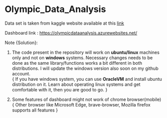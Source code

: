 # Olympic_Data_Analysis 

Data set is taken from kaggle website available at this 
[link](https://www.kaggle.com/heesoo37/120-years-of-olympic-history-athletes-and-results)

Dashboard link : https://olympicdataanalysis.azurewebsites.net/

 
Note 
{Solution}: 
1. The code present in the repository will work on **ubuntu/linux** machines only and not on **windows** systems. Necessary changes needs to be done as the same library/functions works a bit different in both distributions. I will update the windows version also soon on my github account. <br />
  { If you have windows system, you can use **OracleVM** and install ubuntu distribution on it. Learn about operating linux systems and get comfortable with it, then you are good to go.  }

2. Some features of dashboard might not work of chrome browser(mobile) <br />
   {  Other browser like Microsoft Edge, brave-browser, Mozilla firefox supports all features 
   }


